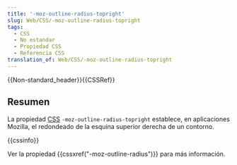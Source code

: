 ```yaml
---
title: '-moz-outline-radius-topright'
slug: Web/CSS/-moz-outline-radius-topright
tags:
  - CSS
  - No estandar
  - Propiedad CSS
  - Referencia CSS
translation_of: Web/CSS/-moz-outline-radius-topright
---
```

{{Non-standard_header}}{{CSSRef}}

## Resumen

La propiedad [CSS](/es/docs/Web/CSS) `-moz-outline-radius-topright` establece, en aplicaciones Mozilla, el redondeado de la esquina superior derecha de un contorno.

{{cssinfo}}

Ver la propiedad {{cssxref("-moz-outline-radius")}} para más información.
